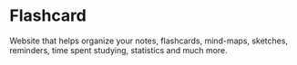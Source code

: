 # Flashcard
Website that helps organize your notes, flashcards, mind-maps, sketches, reminders, time spent studying, statistics and much more.
